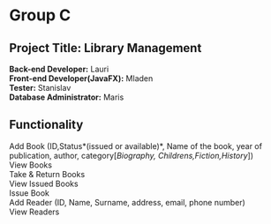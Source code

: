 # Group C<br />
## **Project Title**: Library Management<br />
**Back-end Developer:** Lauri<br />
**Front-end Developer(JavaFX):** Mladen<br />
**Tester:** Stanislav<br />
**Database Administrator:** Maris<br />

## Functionality
Add Book (ID,Status*(issued or available)*, Name of the book, year of publication, author, category[*Biography, Childrens,Fiction,History*])<br />
View Books <br />
Take & Return Books<br />
View Issued Books<br />
Issue Book<br />
Add Reader (ID, Name, Surname, address, email, phone number)<br />
View Readers<br />

